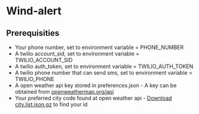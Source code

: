 # Wind-alert

## Prerequisities
* Your phone number, set to environment variable = PHONE_NUMBER
* A twilio account_sid, set to environment variable = TWILIO_ACCOUNT_SID
* A twilio auth_token, set to environment variable = TWILIO_AUTH_TOKEN
* A twilio phone number that can send sms, set to environment variable = TWILIO_PHONE
* A open weather api key stored in preferences.json - A key can be obtained from [openweathermap.org/api](https://openweathermap.org/api)
* Your preferred city code found at open weather api - [Download city.list.json.gz](http://bulk.openweathermap.org/sample/) to find your id

